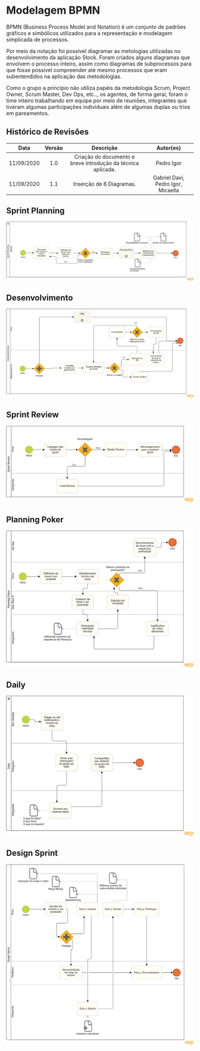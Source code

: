 # Modelagem BPMN

BPMN (Business Process Model and Notation) é um conjunto de padrões gráficos e simbólicos utilizados para a representação e modelagem simplicada de processos.

Por meio da notação foi possível diagramar as metologias utilizadas no desenvolvimento da aplicação Stock. Foram criados alguns diagramas que envolvem o processo inteiro, assim como diagramas de subprocessos para que fosse possível compreender até mesmo processos que eram subentendidos na aplicação das metodologias.

Como o grupo a princípio não utiliza papéis da metodologia Scrum, Project Owner, Scrum Master, Dev Ops, etc.., os agentes, de forma geral, foram o time inteiro trabalhando em equipe por meio de reuniões, integrantes que tiveram algumas participações individuais além de algumas duplas ou trios em pareamentos.

## Histórico de Revisões

|    Data    | Versão |                                     Descrição                                      |    Autor(es)     |
| :--------: | :----: | :--------------------------------------------------------------------------------: | :--------------: |
| 11/09/2020 | 1.0 | Criação do documento e breve introdução da técnica aplicada. | Pedro Igor |
| 11/09/2020 | 1.1 | Inserção de 6 Diagramas. | Gabriel Davi, Pedro Igor, Micaella |

## Sprint Planning

![Sprint Planning](../assets/img/bpmn/Sprint_Planning.png)

## Desenvolvimento

![Desenvolvimento](../assets/img/bpmn/Desenvolvimento.png)

## Sprint Review
![Sprint Review](../assets/img/bpmn/Sprint_Review.png)

## Planning Poker
![Planning Poker](../assets/img/bpmn/Planning_Poker.png)

## Daily
![Daily](../assets/img/bpmn/Daily.png)

## Design Sprint
![Design Sprint](../assets/img/bpmn/Design_Sprint.png)